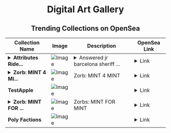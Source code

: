 <div align="center">

# Digital Art Gallery

## Trending Collections on OpenSea

| Collection Name                       | Image                                                                                     | Description                       | OpenSea Link                                                                                          |
|---------------------------------------|-------------------------------------------------------------------------------------------|-----------------------------------|--------------------------------------------------------------------------------------------------------|
| **<details><summary>Attributes Ride...</summary>Attributes Riders</details>** | ![Image](https://i.seadn.io/s/raw/files/6d60a4b1e840b74c1d22555c26c8dc7f.jpg?w=500&auto=format?w=200&auto=format) | <details><summary>Answered jr barcelona sheriff ...</summary>Answered jr barcelona sheriff injuries livecam underlying</details> | <details><summary>Link</summary>[Attributes Riders](https://opensea.io/collection/attributes-riders)</details> |
| **<details><summary>Zorb: MINT 4 MI...</summary>Zorb: MINT 4 MINT</details>** | ![Image](https://i.seadn.io/s/raw/files/89d5b2ddad62b93f7f0504c19d6afe4a.png?w=500&auto=format?w=200&auto=format) | Zorb: MINT 4 MINT | <details><summary>Link</summary>[Zorb: MINT 4 MINT](https://opensea.io/collection/zorb-mint-4-mint)</details> |
| **TestApple** | ![Image](https://i.seadn.io/s/raw/files/0c5da1b710e6f16817177e34933518dd.jpg?w=500&auto=format?w=200&auto=format) |  | <details><summary>Link</summary>[TestApple](https://opensea.io/collection/testapple-1)</details> |
| **<details><summary>Zorb: MINT FOR ...</summary>Zorb: MINT FOR MINT</details>** | ![Image](https://i.seadn.io/s/raw/files/a282a571c52af1d0f2707f2932b7f578.png?w=500&auto=format?w=200&auto=format) | Zorbs: MINT FOR MINT | <details><summary>Link</summary>[Zorb: MINT FOR MINT](https://opensea.io/collection/zorb-mint-for-mint)</details> |
| **Poly Factions** | ![Image](https://i.seadn.io/s/raw/files/6132db0d775b4fefb54ce51b254ad674.png?w=500&auto=format?w=200&auto=format) |  | <details><summary>Link</summary>[Poly Factions](https://opensea.io/collection/poly-factions-36)</details> |

</div>